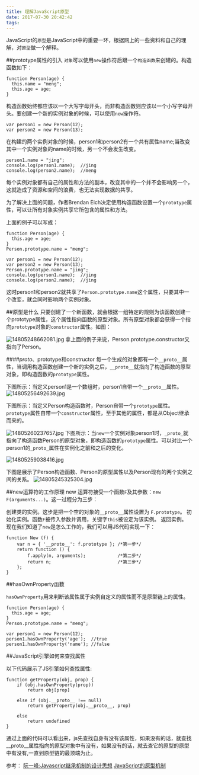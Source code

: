 ```yaml
---
title: 理解JavaScript原型
date: 2017-07-30 20:42:42
tags:
---
```

JavaScript的`原型`是JavaScript中的重要一环，根据网上的一些资料和自己的理解，对`原型`做一个解释。

<!--more-->

##prototype属性的引入
`对象`可以使用`new`操作符后跟一个`构造函数`来创建的。构造函数如下：

```
function Person(age) {
  this.name = "meng";
  this.age = age;
}
```
构造函数始终都应该以一个大写字母开头，而非构造函数则应该以一个小写字母开头。要创建一个新的实例对象的时候，可以使用`new`操作符。

```
var person1 = new Person(12);
var person2 = new Person(13);
```
在构建的两个实例对象的时候，person1和person2有一个共有属性name;当改变其中一个实例对象的name的时候，另一个不会发生改变。

```
person1.name = "jing";
console.log(person1.name);  //jing
console.log(person2.name);  //meng
```
每个实例对象都有自己的属性和方法的副本，改变其中的一个并不会影响另一个，这就造成了资源和空间的浪费，也无法实现数据的共享。

为了解决上面的问题，作者Brendan Eich决定使用构造函数设置一个`prototype`属性，可以让所有对象实例共享它所包含的属性和方法。

上面的例子可以写成：

```
function Person(age) {
  this.age = age;
}
Person.prototype.name = "meng";

var person1 = new Person(12);
var person2 = new Person(13);
Person.prototype.name = "jing";
console.log(person1.name);  //jing
console.log(person2.name);  //jing
```
这时person1和person2就共享了`Person.prototype.name`这个属性，只要其中一个改变，就会同时影响两个实例对象。

##原型是什么
只要创建了一个新函数，就会根据一组特定的规则为该函数创建一个prototype属性，这个属性指向函数的原型对象。所有原型对象都会获得一个指向`prototype`对象的`constructor`属性。如图：

![14805248662081.jpg](http://upload-images.jianshu.io/upload_images/1561693-8c18d7417b86f024.jpg?imageMogr2/auto-orient/strip%7CimageView2/2/w/1240)
拿上面的例子来说，Person.prototype.constructor又指向了Person。

####_proto_、prototype和constructor
每一个生成的对象都有一个`__proto__`属性，当调用构造函数创建一个新的实例之后，`__proto__`就指向了构造函数的原型对象，即构造函数的`prototype`属性。

下图所示：当定义person1是一个数组时，person1自带一个`__proto__`属性。
![14805256492639.jpg](http://upload-images.jianshu.io/upload_images/1561693-056169526e257b50.jpg?imageMogr2/auto-orient/strip%7CimageView2/2/w/1240)

下图所示：当定义Person构造函数时，Person自带一个`prototype`属性。`prototype`属性自带一个`constructor`属性，至于其他的属性，都是从Object继承而来的。

![14805260237657.jpg](http://upload-images.jianshu.io/upload_images/1561693-2f4d857269574c20.jpg?imageMogr2/auto-orient/strip%7CimageView2/2/w/1240)
下图所示：当`new`一个实例对象person1时，`_proto_`就指向了构造函数Person的原型对象，即构造函数的`prototype`属性。可以对比一个person1的`_proto_`属性在实例化之前和之后的变化。

![14805259038416.jpg](http://upload-images.jianshu.io/upload_images/1561693-fc467a193bd8d7bc.jpg?imageMogr2/auto-orient/strip%7CimageView2/2/w/1240)

下图是展示了Person构造函数、Person的原型属性以及Person现有的两个实例之间的关系。
![14805245325304.jpg](http://upload-images.jianshu.io/upload_images/1561693-be72bc34903ea2ef.jpg?imageMogr2/auto-orient/strip%7CimageView2/2/w/1240)


##new运算符的工作原理
new 运算符接受一个函数`F`及其参数：`new F(arguments...)`。这一过程分为三步：

创建类的实例。这步是把一个空的对象的`__proto__`属性设置为 `F.prototype`。
初始化实例。函数`F`被传入参数并调用，关键字`this`被设定为该实例。
返回实例。
现在我们知道了`new`是怎么工作的，我们可以用JS代码实现一下：

```
function New (f) {
    var n = { '__proto__': f.prototype }; /*第一步*/
    return function () {
        f.apply(n, arguments);            /*第二步*/
        return n;                         /*第三步*/
    };
}
```
##hasOwnProperty函数

`hasOwnProperty`用来判断该属性属于实例自定义的属性而不是原型链上的属性。

```
function Person(age) {
  this.age = age;
}
Person.prototype.name = "meng";

var person1 = new Person(12);
person1.hasOwnProperty('age');  //true
person1.hasOwnProperty('name'); //false
```

##JavaScript引擎如何来查找属性

以下代码展示了JS引擎如何查找属性:

```
function getProperty(obj, prop) {
    if (obj.hasOwnProperty(prop))
        return obj[prop]

    else if (obj.__proto__ !== null)
        return getProperty(obj.__proto__, prop)

    else
        return undefined
}
```
通过上面的代码可以看出来，js先查找自身有没有该属性，如果没有的话，就查找__proto__属性指向的原型对象中有没有，如果没有的话，就去查它的原型的原型中有没有,一直到原型链的最顶端为止。

参考：
[阮一峰:Javascript继承机制的设计思想](http://www.ruanyifeng.com/blog/2011/06/designing_ideas_of_inheritance_mechanism_in_javascript.html)
[JavaScript的原型机制](http://www.jianshu.com/p/9d6aaba12a63)